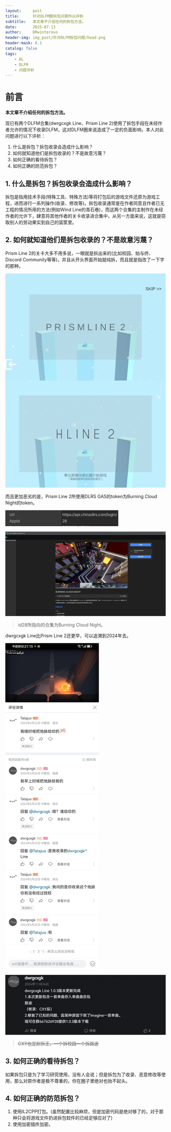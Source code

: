 ```yaml
---
layout:     post
title:      针对DLFM圈拆包问题作以评析
subtitle:   本文章不介绍任何的拆包方法。
date:       2025-07-13
author:     DRwinterovo
header-img: img_post/针对DLFM拆包问题/head.png
header-mask: 0.1
catalog: false
tags:
    - DL
    - DLFM
    - 问题评析
---
```


# 前言

**本文章不介绍任何的拆包方法。**

现已有两个DLFM合集(dwrgcxgk Line、Prism Line 2)使用了拆包手段在未经作者允许的情况下收录DLFM，这对DLFM圈来说造成了一定的负面影响，本人对此问题进行以下评析：
1. 什么是拆包？拆包收录会造成什么影响？
2. 如何就知道他们是拆包收录的？不是故意污蔑？
3. 如何正确的看待拆包？
4. 如何正确的防范拆包？

## 1. 什么是拆包？拆包收录会造成什么影响？

拆包是指用技术手段(特殊工具、特殊方法)等将打包后的游戏文件还原为游戏工程，进而进行一系列操作(收录、修改等)。拆包收录通常是在作者同意且作者已无工程的情况所用的方法(例如Wind Line的青石巷)，而这两个合集的主制作在未经作者的允许下，肆意将其他作者的关卡收录进合集中，从另一方面来说，这就是窃取别人的劳动果实到自己的篮筐里。

## 2. 如何就知道他们是拆包收录的？不是故意污蔑？

Prism Line 2的关卡大多不用多说，一眼就是拆出来的(比如校园、始与终、Discord Community等等)，并且从开头界面开始就纯拆，而且就是指改了一下字的那种。

![](/img_post/针对DLFM拆包问题/PrL2开头界面对比.jpg)

而且更加恶劣的是，Prism Line 2所使用DLRS GAS的token为Burning Cloud Night的token。

![](/img_post/针对DLFM拆包问题/PrL2token对比1.png)

![](/img_post/针对DLFM拆包问题/PrL2token对比2.png)

> id28所指向的合集为Burning Cloud Night。

dwrgcxgk Line比Prism Line 2还更早，可以追溯到2024年去。

![](/img_post/针对DLFM拆包问题/dL地脉.jpg)

![](/img_post/针对DLFM拆包问题/dL收录路途.png)

> ~~CXY也是耐拆王，一个拆校园一个拆路途~~

## 3. 如何正确的看待拆包？

如果拆包只是为了学习研究使用，没有人会说；但是拆包为了收录、恶意修改等使用，那么对原作者是极不尊重的，你在圈子里绝对也抬不起头。

## 4. 如何正确的防范拆包？

1. 使用IL2CPP打包。(虽然配置比较麻烦，但是加密代码是绝对够了的，对于那种只会将游戏文件扔进拆包软件的已经足够应对了)
2. 使用加密插件加密。
